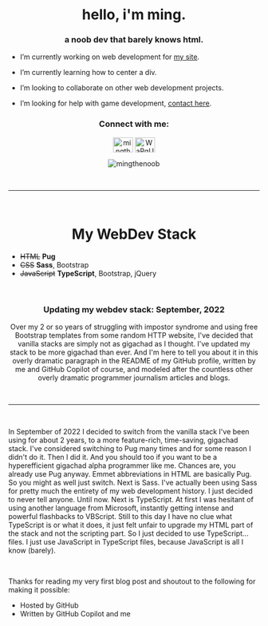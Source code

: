 <h1 align="center">hello, i'm ming.</h1>
<h3 align="center">a noob dev that barely knows html.</h3>

- I’m currently working on web development for [my site](https://utilities.ming.jp.net).

- I’m currently learning how to center a div.

- I’m looking to collaborate on other web development projects.

- I’m looking for help with game development, [contact here](https://twitter.com/BlitzStu).

<h3 align="center">Connect with me:</h3>
<p align="center">
<a href="https://twitter.com/mingthenoob" target="blank"><img align="center" src="https://raw.githubusercontent.com/rahuldkjain/github-profile-readme-generator/master/src/images/icons/Social/twitter.svg" alt="mingthenoob" height="30" width="40" /></a>
<a href="https://discord.gg/WaPgUY5gd4" target="blank"><img align="center" src="https://raw.githubusercontent.com/rahuldkjain/github-profile-readme-generator/master/src/images/icons/Social/discord.svg" alt="WaPgUY5gd4" height="30" width="40" /></a>
</p>

<p align="center"><img align="center" src="https://github-readme-streak-stats.herokuapp.com/?user=mingthenoob&theme=github_dark" alt="mingthenoob" /></p>

&nbsp;
___
&nbsp;

<h1 align="center">My WebDev Stack</h1>

- ~~HTML~~ **Pug**
- ~~CSS~~ **Sass**, Bootstrap
- ~~JavaScript~~ **TypeScript**, Bootstrap, jQuery

&nbsp;

<h3 align="center">Updating my webdev stack: September, 2022</h3>
<p align="center">Over my 2 or so years of struggling with impostor syndrome and using free Bootstrap templates from some random HTTP website, I've decided that vanilla stacks are simply not as gigachad as I thought. I've updated my stack to be more gigachad than ever. And I'm here to tell you about it in this overly dramatic paragraph in the README of my GitHub profile, written by me and GitHub Copilot of course, and modeled after the countless other overly dramatic programmer journalism articles and blogs.</p>

&nbsp;
___
&nbsp;

<p align="left">In September of 2022 I decided to switch from the vanilla stack I've been using for about 2 years, to a more feature-rich, time-saving, gigachad stack. I've considered switching to Pug many times and for some reason I didn't do it. Then I did it. And you should too if you want to be a hyperefficient gigachad alpha programmer like me. Chances are, you already use Pug anyway. Emmet abbreviations in HTML are basically Pug. So you might as well just switch. Next is Sass. I've actually been using Sass for pretty much the entirety of my web development history. I just decided to never tell anyone. Until now. Next is TypeScript. At first I was hesitant of using another language from Microsoft, instantly getting intense and powerful flashbacks to VBScript. Still to this day I have no clue what TypeScript is or what it does, it just felt unfair to upgrade my HTML part of the stack and not the scripting part. So I just decided to use TypeScript... files. I just use JavaScript in TypeScript files, because JavaScript is all I know (barely).</p>

&nbsp;

Thanks for reading my very first blog post and shoutout to the following for making it possible:
- Hosted by GitHub
- Written by GitHub Copilot and me
